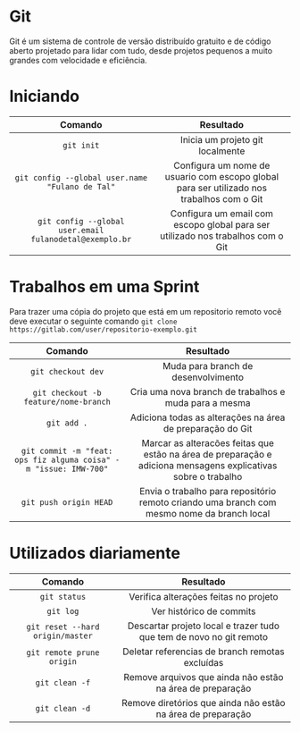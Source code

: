 # Git

Git é um sistema de controle de versão distribuído gratuito e de código aberto projetado para lidar com tudo, desde projetos pequenos a muito grandes com velocidade e eficiência.

# Iniciando

| Comando | Resultado |
| :--------: | :--------: |
| `git init`   |  Inicia um projeto git localmente  |
| `git config --global user.name "Fulano de Tal"`   |  Configura um nome de usuario com escopo global para ser utilizado nos trabalhos com o Git  |
| `git config --global user.email fulanodetal@exemplo.br`   |  Configura um email com escopo global para ser utilizado nos trabalhos com o Git  |

# Trabalhos em uma Sprint

Para trazer uma cópia do projeto que está em um repositorio remoto você deve executar o seguinte comando `git clone https://gitlab.com/user/repositorio-exemplo.git`

| Comando | Resultado |
| :--------: | :--------: |
| `git checkout dev`   |  Muda para branch de desenvolvimento  |
| `git checkout -b feature/nome-branch`  | Cria uma nova branch de trabalhos e muda para a mesma  |
| `git add .`  | Adiciona todas as alterações na área de preparação do Git |
| `git commit -m "feat: ops fiz alguma coisa" -m "issue: IMW-700"`  | Marcar as alteracões feitas que estão na área de preparação e adiciona mensagens explicativas sobre o trabalho  |
| `git push origin HEAD`  | Envia o trabalho para repositório remoto criando uma branch com mesmo nome da branch local |

# Utilizados diariamente

| Comando | Resultado |
| :--------: | :--------: |
| `git status`  | Verifica alterações feitas no projeto   |
| `git log`  | Ver histórico de commits   |
| `git reset --hard origin/master`  | Descartar projeto local e trazer tudo que tem de novo no git remoto |
| `git remote prune origin`  | Deletar referencias de branch remotas excluídas    |
| `git clean -f`  | Remove arquivos que ainda não estão na área de preparação    |
| `git clean -d`  | Remove diretórios que ainda não estão na área de preparação  |


